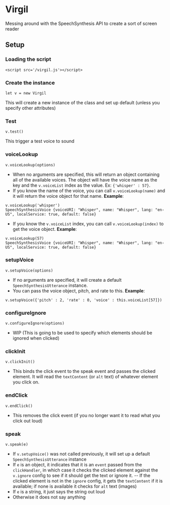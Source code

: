 # Virgil

Messing around with the SpeechSynthesis API to create a sort of screen reader

## Setup
### Loading the script
`<script src='/virgil.js'></script>`

### Create the instance
`let v = new Virgil`

This will create a new instance of the class and set up default (unless you specify other attributes)

### Test
`v.test()`

This trigger a test voice to sound

### voiceLookup
`v.voiceLookup(options)`

- When no arguments are specified, this will return an object containing all of the available voices. The object will have the voice name as the key and the `v.voiceList` index as the value. Ex: `{'whisper' : 57}`.
- If you know the name of the voice, you can call `v.voiceLookup(name)` and it will return the voice object for that name. **Example**:
```
v.voiceLookup('whisper')
SpeechSynthesisVoice {voiceURI: "Whisper", name: "Whisper", lang: "en-US", localService: true, default: false}
```
- If you know the `v.voiceList` index, you can call `v.voiceLookup(index)` to get the voice object.
**Example**:
```
v.voiceLookup(57)
SpeechSynthesisVoice {voiceURI: "Whisper", name: "Whisper", lang: "en-US", localService: true, default: false}
```

### setupVoice
`v.setupVoice(options)`

- If no arguments are specified, it will create a default `SpeechSynthesisUtterance` instance.
- You can pass the voice object, pitch, and rate to this.
**Example**:
```
v.setupVoice({'pitch' : 2, 'rate' : 0, 'voice' : this.voiceList[57]})
```

### configureIgnore
`v.configureIgnore(options)`

- WIP (This is going to be used to specify which elements should be ignored when clicked)

### clickInit
`v.clickInit()`

- This binds the click event to the speak event and passes the clicked element. It will read the `textContent` (or `alt` text) of whatever element you click on.

### endClick
`v.endClick()`

- This removes the click event (if you no longer want it to read what you click out loud)

### speak
`v.speak(e)`

- If `v.setupVoice()` was not called previously, it will set up a default `SpeechSynthesisUtterance` instance
- If `e` is an object, it indicates that it is an `event` passed from the `clickHandler`, in which case it checks the clicked element against the `v.ignore` config to see if it should get the text or ignore it.
-- If the clicked element is not in the `ignore` config, it gets the `textContent` if it is available; if none is available it checks for `alt` text (images)
- If `e` is a string, it just says the string out loud
- Otherwise it does not say anything
